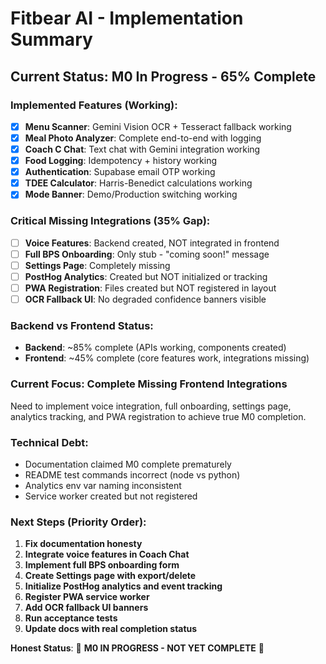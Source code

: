 # Fitbear AI - Implementation Summary

## Current Status: M0 In Progress - 65% Complete

### Implemented Features (Working):
- [x] **Menu Scanner**: Gemini Vision OCR + Tesseract fallback working
- [x] **Meal Photo Analyzer**: Complete end-to-end with logging
- [x] **Coach C Chat**: Text chat with Gemini integration working
- [x] **Food Logging**: Idempotency + history working
- [x] **Authentication**: Supabase email OTP working
- [x] **TDEE Calculator**: Harris-Benedict calculations working
- [x] **Mode Banner**: Demo/Production switching working

### Critical Missing Integrations (35% Gap):
- [ ] **Voice Features**: Backend created, NOT integrated in frontend
- [ ] **Full BPS Onboarding**: Only stub - "coming soon!" message
- [ ] **Settings Page**: Completely missing
- [ ] **PostHog Analytics**: Created but NOT initialized or tracking
- [ ] **PWA Registration**: Files created but NOT registered in layout
- [ ] **OCR Fallback UI**: No degraded confidence banners visible

### Backend vs Frontend Status:
- **Backend**: ~85% complete (APIs working, components created)
- **Frontend**: ~45% complete (core features work, integrations missing)

### Current Focus: Complete Missing Frontend Integrations
Need to implement voice integration, full onboarding, settings page, analytics tracking, and PWA registration to achieve true M0 completion.

### Technical Debt:
- Documentation claimed M0 complete prematurely
- README test commands incorrect (node vs python)
- Analytics env var naming inconsistent
- Service worker created but not registered

### Next Steps (Priority Order):
1. **Fix documentation honesty**
2. **Integrate voice features in Coach Chat**
3. **Implement full BPS onboarding form**
4. **Create Settings page with export/delete**
5. **Initialize PostHog analytics and event tracking**
6. **Register PWA service worker**
7. **Add OCR fallback UI banners**
8. **Run acceptance tests**
9. **Update docs with real completion status**

**Honest Status**: 🚧 **M0 IN PROGRESS - NOT YET COMPLETE** 🚧